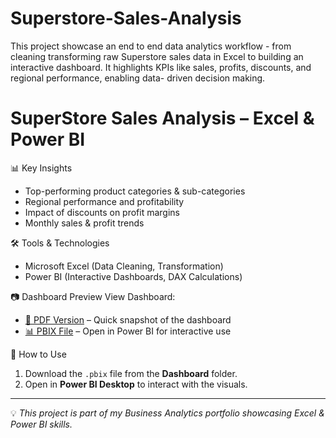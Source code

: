 # Superstore-Sales-Analysis
This project showcase an end to end data analytics workflow - from cleaning transforming raw Superstore sales data in Excel to building an interactive dashboard. It highlights KPIs like sales, profits, discounts, and regional performance, enabling data- driven decision making.
# SuperStore Sales Analysis – Excel & Power BI
📊 Key Insights
- Top-performing product categories & sub-categories
- Regional performance and profitability
- Impact of discounts on profit margins
- Monthly sales & profit trends

 🛠 Tools & Technologies
- Microsoft Excel (Data Cleaning, Transformation)
- Power BI (Interactive Dashboards, DAX Calculations)

 📷 Dashboard Preview
 View Dashboard:
- [📄 PDF Version]() – Quick snapshot of the dashboard
- [📊 PBIX File]() – Open in Power BI for interactive use

🚀 How to Use
1. Download the `.pbix` file from the **Dashboard** folder.
2. Open in **Power BI Desktop** to interact with the visuals.

---
💡 *This project is part of my Business Analytics portfolio showcasing Excel & Power BI skills.*
